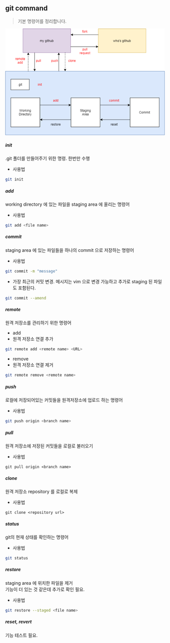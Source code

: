 ## git command

> 기본 명령어를 정리합니다.

![img](command.assets/flow.png)

##### init

.git 폴더를 만들어주기 위한 명령. 한번만 수행

- 사용법

```bash
git init
```



##### add

working directory 에 있는 파일을 staging area 에 올리는 명령어

- 사용법

```bash
git add <file name>
```



##### commit

staging area 에 있는 파일들을 하나의 commit 으로 저장하는 명령어

- 사용법

```bash
git commit -m "message"
```

- 가장 최근의 커밋 변경. 메시지는 vim 으로 변경 가능하고 추가로 staging 된 파일도 포함된다.
```bash
git commit --amend
```

##### remote

원격 저장소를 관리하기 위한 명령어

- add
- 원격 저장소 연결 추가

```bash
git remote add <remote name> <URL>
```



- remove
- 원격 저장소 연결 제거

```bash
git remote remove <remote name>
```



##### push

로컬에 저장되어있는 커밋들을 원격저장소에 업로드 하는 명령어

- 사용법

```bash
git push origin <branch name>
```


##### pull
원격 저장소에 저장된 커밋들을 로컬로 불러오기

- 사용법
```bass
git pull origin <branch name>
```


##### clone
원격 저장소 repository 를 로컬로 복제

- 사용법
```bass
git clone <repository url>
```


##### status

git의 현재 상태를 확인하는 명령어

- 사용법

```bash
git status
```


##### restore
staging area 에 위치한 파일을 제거  
기능이 더 있는 것 같은데 추가로 확인 필요.

- 사용법

```bash
git restore --staged <file name>
```

##### reset, revert
기능 테스트 필요.

